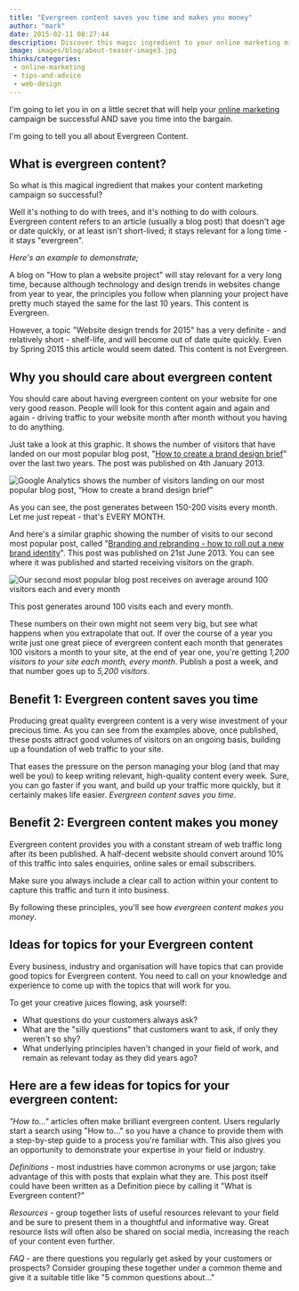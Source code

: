 ```yaml
---
title: "Evergreen content saves you time and makes you money"
author: "mark"
date: 2015-02-11 08:27:44
description: Discover this magic ingredient to your online marketing mix that will save you time and make you money.
image: images/blog/about-teaser-image3.jpg
thinks/categories: 
 - online-marketing
 - tips-and-advice
 - web-design
---
```


I'm going to let you in on a little secret that will help your [online marketing](/creates/digital-marketing/) campaign be successful AND save you time into the bargain.

I'm going to tell you all about Evergreen Content.

## What is evergreen content?

So what is this magical ingredient that makes your content marketing campaign so successful?

Well it's nothing to do with trees, and it's nothing to do with colours. Evergreen content refers to an article (usually a blog post) that doesn't age or date quickly, or at least isn't short-lived; it stays relevant for a long time - it stays "evergreen".

*Here's an example to demonstrate;*

A blog on "How to plan a website project" will stay relevant for a very long time, because although technology and design trends in websites change from year to year, the principles you follow when planning your project have pretty much stayed the same for the last 10 years. This content is Evergreen.

However, a topic "Website design trends for 2015" has a very definite - and relatively short - shelf-life, and will become out of date quite quickly. Even by Spring 2015 this article would seem dated. This content is not Evergreen.

## Why you should care about evergreen content

You should care about having evergreen content on your website for one very good reason. People will look for this content again and again and again - driving traffic to your website month after month without you having to do anything.

Just take a look at this graphic. It shows the number of visitors that have landed on our most popular blog post, "[How to create a brand design brief](/thinks/how-to-create-a-brand-design-brief)" over the last two years. The post was published on 4th January 2013.

![](images/blog/google-analytics-how-to-create-a-brand-design-brief-719x391.jpg "Google Analytics shows the number of visitors landing on our most popular blog post, “How to create a brand design brief”")

As you can see, the post generates between 150-200 visits every month. Let me just repeat - that's EVERY MONTH.

And here's a similar graphic showing the number of visits to our second most popular post, called "[Branding and rebranding - how to roll out a new brand identity](/thinks/branding-and-rebranding-how-to-roll-out-a-new-brand-identity)". This post was published on 21st June 2013. You can see where it was published and started receiving visitors on the graph.

![](images/blog/google-analytics-branding-and-rebranding-719x391.jpg "Our second most popular blog post receives on average around 100 visitors each and every month")

This post generates around 100 visits each and every month.

These numbers on their own might not seem very big, but see what happens when you extrapolate that out. If over the course of a year you write just one great piece of evergreen content each month that generates 100 visitors a month to your site, at the end of year one, you're getting *1,200 visitors to your site each month, every month*. Publish a post a week, and that number goes up to *5,200 visitors*.

## Benefit 1: Evergreen content saves you time

Producing great quality evergreen content is a very wise investment of your precious time. As you can see from the examples above, once published, these posts attract good volumes of visitors on an ongoing basis, building up a foundation of web traffic to your site.

That eases the pressure on the person managing your blog (and that may well be you) to keep writing relevant, high-quality content every week. Sure, you can go faster if you want, and build up your traffic more quickly, but it certainly makes life easier. *Evergreen content saves you time*.

## Benefit 2: Evergreen content makes you money

Evergreen content provides you with a constant stream of web traffic long after its been published. A half-decent website should convert around 10% of this traffic into sales enquiries, online sales or email subscribers.

Make sure you always include a clear call to action within your content to capture this traffic and turn it into business.

By following these principles, you'll see how *evergreen content makes you money*.

## Ideas for topics for your Evergreen content

Every business, industry and organisation will have topics that can provide good topics for Evergreen content. You need to call on your knowledge and experience to come up with the topics that will work for you.

To get your creative juices flowing, ask yourself:

- What questions do your customers always ask?
- What are the "silly questions" that customers want to ask, if only they weren't so shy?
- What underlying principles haven't changed in your field of work, and remain as relevant today as they did years ago?



## Here are a few ideas for topics for your evergreen content:

*"How to..."* articles often make brilliant evergreen content. Users regularly start a search using "How to..." so you have a chance to provide them with a step-by-step guide to a process you're familiar with. This also gives you an opportunity to demonstrate your expertise in your field or industry.

*Definitions* - most industries have common acronyms or use jargon; take advantage of this with posts that explain what they are. This post itself could have been written as a Definition piece by calling it "What is Evergreen content?"

*Resources* - group together lists of useful resources relevant to your field and be sure to present them in a thoughtful and informative way. Great resource lists will often also be shared on social media, increasing the reach of your content even further.

*FAQ* - are there questions you regularly get asked by your customers or prospects? Consider grouping these together under a common theme and give it a suitable title like "5 common questions about..."


